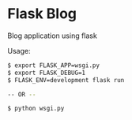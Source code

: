 # Flask Blog

Blog application using flask

Usage:
```sh
$ export FLASK_APP=wsgi.py
$ export FLASK_DEBUG=1
$ FLASK_ENV=development flask run

-- OR --

$ python wsgi.py
```
